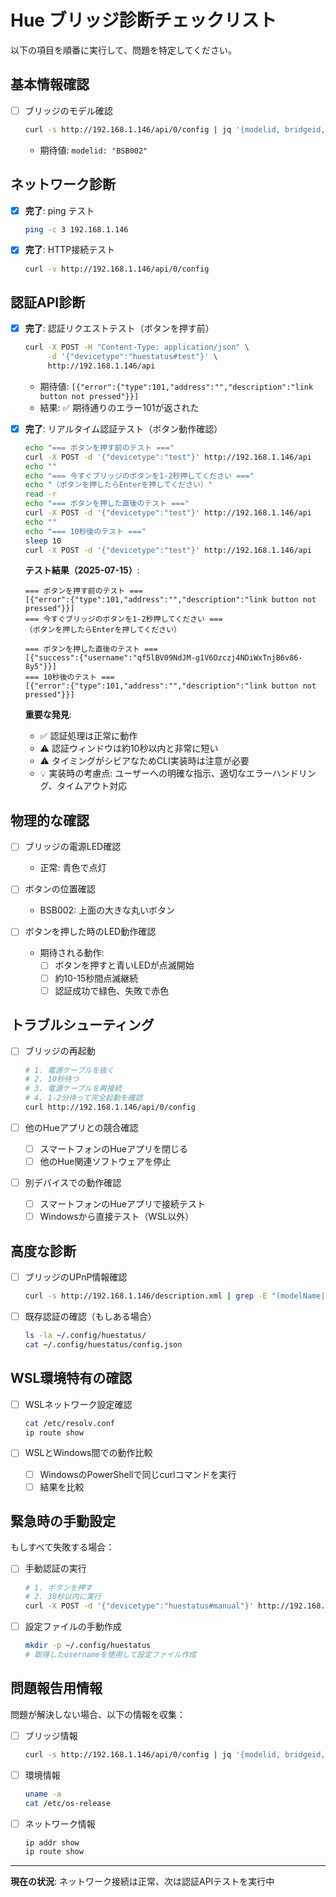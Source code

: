 # Hue ブリッジ診断チェックリスト

以下の項目を順番に実行して、問題を特定してください。

## 基本情報確認

- [ ] ブリッジのモデル確認
  ```bash
  curl -s http://192.168.1.146/api/0/config | jq '{modelid, bridgeid, swversion}'
  ```
  - 期待値: `modelid: "BSB002"`

## ネットワーク診断

- [x] **完了**: ping テスト
  ```bash
  ping -c 3 192.168.1.146
  ```

- [x] **完了**: HTTP接続テスト
  ```bash
  curl -v http://192.168.1.146/api/0/config
  ```

## 認証API診断

- [x] **完了**: 認証リクエストテスト（ボタンを押す前）
  ```bash
  curl -X POST -H "Content-Type: application/json" \
       -d '{"devicetype":"huestatus#test"}' \
       http://192.168.1.146/api
  ```
  - 期待値: `[{"error":{"type":101,"address":"","description":"link button not pressed"}}]`
  - 結果: ✅ 期待通りのエラー101が返された

- [x] **完了**: リアルタイム認証テスト（ボタン動作確認）
  ```bash
  echo "=== ボタンを押す前のテスト ==="
  curl -X POST -d '{"devicetype":"test"}' http://192.168.1.146/api
  echo ""
  echo "=== 今すぐブリッジのボタンを1-2秒押してください ==="
  echo "（ボタンを押したらEnterを押してください）"
  read -r
  echo "=== ボタンを押した直後のテスト ==="
  curl -X POST -d '{"devicetype":"test"}' http://192.168.1.146/api
  echo ""
  echo "=== 10秒後のテスト ==="
  sleep 10
  curl -X POST -d '{"devicetype":"test"}' http://192.168.1.146/api
  ```
  
  **テスト結果（2025-07-15）**:
  ```
  === ボタンを押す前のテスト ===
  [{"error":{"type":101,"address":"","description":"link button not pressed"}}]
  === 今すぐブリッジのボタンを1-2秒押してください ===
  （ボタンを押したらEnterを押してください）
  
  === ボタンを押した直後のテスト ===
  [{"success":{"username":"qf5lBV09NdJM-g1V6Ozczj4NDiWxTnjB6v86-8y5"}}]
  === 10秒後のテスト ===
  [{"error":{"type":101,"address":"","description":"link button not pressed"}}]
  ```
  
  **重要な発見**:
  - ✅ 認証処理は正常に動作
  - ⚠️ 認証ウィンドウは約10秒以内と非常に短い
  - ⚠️ タイミングがシビアなためCLI実装時は注意が必要
  - 💡 実装時の考慮点: ユーザーへの明確な指示、適切なエラーハンドリング、タイムアウト対応

## 物理的な確認

- [ ] ブリッジの電源LED確認
  - 正常: 青色で点灯

- [ ] ボタンの位置確認
  - BSB002: 上面の大きな丸いボタン

- [ ] ボタンを押した時のLED動作確認
  - 期待される動作:
    - [ ] ボタンを押すと青いLEDが点滅開始
    - [ ] 約10-15秒間点滅継続
    - [ ] 認証成功で緑色、失敗で赤色

## トラブルシューティング

- [ ] ブリッジの再起動
  ```bash
  # 1. 電源ケーブルを抜く
  # 2. 10秒待つ
  # 3. 電源ケーブルを再接続
  # 4. 1-2分待って完全起動を確認
  curl http://192.168.1.146/api/0/config
  ```

- [ ] 他のHueアプリとの競合確認
  - [ ] スマートフォンのHueアプリを閉じる
  - [ ] 他のHue関連ソフトウェアを停止

- [ ] 別デバイスでの動作確認
  - [ ] スマートフォンのHueアプリで接続テスト
  - [ ] Windowsから直接テスト（WSL以外）

## 高度な診断

- [ ] ブリッジのUPnP情報確認
  ```bash
  curl -s http://192.168.1.146/description.xml | grep -E "(modelName|modelNumber|serialNumber)"
  ```

- [ ] 既存認証の確認（もしある場合）
  ```bash
  ls -la ~/.config/huestatus/
  cat ~/.config/huestatus/config.json
  ```

## WSL環境特有の確認

- [ ] WSLネットワーク設定確認
  ```bash
  cat /etc/resolv.conf
  ip route show
  ```

- [ ] WSLとWindows間での動作比較
  - [ ] WindowsのPowerShellで同じcurlコマンドを実行
  - [ ] 結果を比較

## 緊急時の手動設定

もしすべて失敗する場合：

- [ ] 手動認証の実行
  ```bash
  # 1. ボタンを押す
  # 2. 30秒以内に実行
  curl -X POST -d '{"devicetype":"huestatus#manual"}' http://192.168.1.146/api
  ```

- [ ] 設定ファイルの手動作成
  ```bash
  mkdir -p ~/.config/huestatus
  # 取得したusernameを使用して設定ファイル作成
  ```

## 問題報告用情報

問題が解決しない場合、以下の情報を収集：

- [ ] ブリッジ情報
  ```bash
  curl -s http://192.168.1.146/api/0/config | jq '{modelid, bridgeid, swversion, apiversion}'
  ```

- [ ] 環境情報
  ```bash
  uname -a
  cat /etc/os-release
  ```

- [ ] ネットワーク情報
  ```bash
  ip addr show
  ip route show
  ```

---

**現在の状況**: ネットワーク接続は正常、次は認証APIテストを実行中